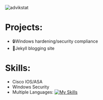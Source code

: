 ![advikstat](https://github-readme-stats.vercel.app/api?username=advikg&theme=transparent&show_icons=true)

# Projects:
- 🔒Windows hardening/security compliance
- 📝Jekyll blogging site

# Skills:
- Cisco IOS/ASA
- Windows Security
- Multiple Languages:
[![My Skills](https://skillicons.dev/icons?i=replit,git,py,java,js,html,css,bash,powershell,vscode,aws)](https://skillicons.dev)
